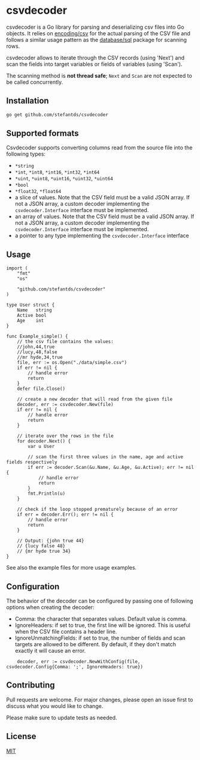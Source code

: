 # csvdecoder

csvdecoder is a Go library for parsing and deserializing csv files into Go objects.
It relies on [encoding/csv](https://golang.org/pkg/encoding/csv/) for the actual parsing of the CSV file and follows a similar usage pattern as the [database/sql](https://golang.org/pkg/database/sql/) package for scanning rows.

csvdecoder allows to iterate through the CSV records (using 'Next') and scan the fields into target variables or fields of variables (using 'Scan').

The scanning method is **not thread safe**; `Next` and `Scan` are not expected to be called concurrently.

## Installation

```bash
go get github.com/stefantds/csvdecoder
```

## Supported formats

Csvdecoder supports converting columns read from the source file into the following types:
- `*string`
- `*int`, `*int8`, `*int16`, `*int32`, `*int64`
- `*uint`, `*uint8`, `*uint16`, `*uint32`, `*uint64`
- `*bool`
- `*float32`, `*float64`
- a slice of values. Note that the CSV field must be a valid JSON array. If not a JSON array, a custom decoder implementing the `csvdecoder.Interface` interface must be implemented.
- an array of values. Note that the CSV field must be a valid JSON array. If not a JSON array, a custom decoder implementing the `csvdecoder.Interface` interface must be implemented.
- a pointer to any type implementing the `csvdecoder.Interface` interface

## Usage

```golang
import (
	"fmt"
	"os"

	"github.com/stefantds/csvdecoder"
)

type User struct {
	Name   string
	Active bool
	Age    int
}

func Example_simple() {
	// the csv file contains the values:
	//john,44,true
	//lucy,48,false
	//mr hyde,34,true
	file, err := os.Open("./data/simple.csv")
	if err != nil {
		// handle error
		return
	}
	defer file.Close()

	// create a new decoder that will read from the given file
	decoder, err := csvdecoder.New(file)
	if err != nil {
		// handle error
		return
	}

	// iterate over the rows in the file
	for decoder.Next() {
		var u User

		// scan the first three values in the name, age and active fields respectively
		if err := decoder.Scan(&u.Name, &u.Age, &u.Active); err != nil {
			// handle error
			return
		}
		fmt.Println(u)
	}

	// check if the loop stopped prematurely because of an error
	if err = decoder.Err(); err != nil {
		// handle error
		return
	}

	// Output: {john true 44}
	// {lucy false 48}
	// {mr hyde true 34}
}
```

See also the example files for more usage examples.

## Configuration

The behavior of the decoder can be configured by passing one of following options when creating the decoder:
- Comma: the character that separates values. Default value is comma.
- IgnoreHeaders: if set to true, the first line will be ignored. This is useful when the CSV file contains a header line.
- IgnoreUnmatchingFields: if set to true, the number of fields and scan targets are allowed to be different. By default, if they don't match exactly it will cause an error.

```golang
	decoder, err := csvdecoder.NewWithConfig(file, csvdecoder.Config{Comma: ';', IgnoreHeaders: true})
```

## Contributing

Pull requests are welcome. For major changes, please open an issue first to discuss what you would like to change.

Please make sure to update tests as needed.

## License

[MIT](https://choosealicense.com/licenses/mit/)
